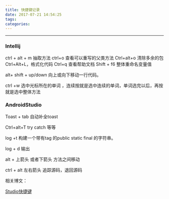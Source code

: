 ```yaml
---
title: 快捷键记录
date: 2017-07-21 14:54:25
tags:
categories:
---
```


---

<!--more-->

### Intellij

ctrl + alt + m     抽取方法
ctrl+o   查看可以重写的父类方法
Ctrl+alt+o 清除多余的包
Ctrl+Alt+L，格式化代码
Ctrl+q 查看帮助文档
Shift + f6  整体重命名变量值


alt+ shift + up/down 向上或向下移动一行代码。



ctrl +w   选中光标所在的单词 ，连续按就是选中连续的单词，单词选完以后，再按就是选中整体方法





### AndroidStudio

Toast + tab  自动补全toast

Ctrl+alt+T try catch 等等

log +t  构建一个带有tag 的public static final 的字符串。

log  + d 输出



alt + 上箭头 或者下箭头  方法之间移动

ctrl + alt  左右箭头  追踪源码，退回源码

相关博文：

[Studio快捷键](http://stackess.leanote.com/post/9414d6226c55)